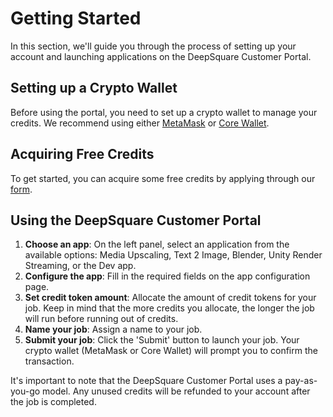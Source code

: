 # Getting Started

In this section, we'll guide you through the process of setting up your account and launching applications on the DeepSquare Customer Portal.

## Setting up a Crypto Wallet

Before using the portal, you need to set up a crypto wallet to manage your credits. We recommend using either [MetaMask](https://support.metamask.io/hc/en-us/articles/360015489531-Getting-started-with-MetaMask) or [Core Wallet](https://chrome.google.com/webstore/detail/core-crypto-wallet-nft-ex/agoakfejjabomempkjlepdflaleeobhb).

## Acquiring Free Credits

To get started, you can acquire some free credits by applying through our [form](https://share-eu1.hsforms.com/1PVlRXYdMSdy-iBH_PXx_0wev6gi).

## Using the DeepSquare Customer Portal

1. **Choose an app**: On the left panel, select an application from the available options: Media Upscaling, Text 2 Image, Blender, Unity Render Streaming, or the Dev app.
2. **Configure the app**: Fill in the required fields on the app configuration page.
3. **Set credit token amount**: Allocate the amount of credit tokens for your job. Keep in mind that the more credits you allocate, the longer the job will run before running out of credits.
4. **Name your job**: Assign a name to your job.
5. **Submit your job**: Click the 'Submit' button to launch your job. Your crypto wallet (MetaMask or Core Wallet) will prompt you to confirm the transaction.

It's important to note that the DeepSquare Customer Portal uses a pay-as-you-go model. Any unused credits will be refunded to your account after the job is completed.
